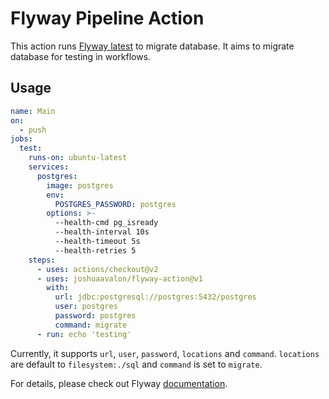 # Flyway Pipeline Action

This action runs [Flyway latest][flyway] to migrate database. It aims to migrate database for testing in workflows.

## Usage

```yaml
name: Main
on:
  - push
jobs:
  test:
    runs-on: ubuntu-latest
    services:
      postgres:
        image: postgres
        env:
          POSTGRES_PASSWORD: postgres
        options: >-
          --health-cmd pg_isready
          --health-interval 10s
          --health-timeout 5s
          --health-retries 5
    steps:
      - uses: actions/checkout@v2
      - uses: joshuaavalon/flyway-action@v1
        with:
          url: jdbc:postgresql://postgres:5432/postgres
          user: postgres
          password: postgres
          command: migrate
      - run: echo 'testing'
```

Currently, it supports `url`, `user`, `password`, `locations` and `command`. `locations` are default to `filesystem:./sql` and `command` is set to `migrate`.

For details, please check out Flyway [documentation].

[flyway]: https://flywaydb.org/
[documentation]: https://flywaydb.org/documentation/configuration/parameters/
